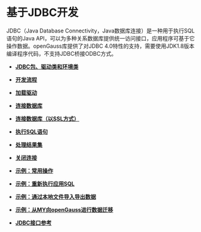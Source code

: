 # 基于JDBC开发<a name="ZH-CN_TOPIC_0244720258"></a>

JDBC（Java Database Connectivity，Java数据库连接）是一种用于执行SQL语句的Java API，可以为多种关系数据库提供统一访问接口，应用程序可基于它操作数据。openGauss库提供了对JDBC 4.0特性的支持，需要使用JDK1.8版本编译程序代码，不支持JDBC桥接ODBC方式。

-   **[JDBC包、驱动类和环境类](JDBC包-驱动类和环境类.md)**  

-   **[开发流程](开发流程.md)**  

-   **[加载驱动](加载驱动.md)**  

-   **[连接数据库](连接数据库-0.md)**  

-   **[连接数据库（以SSL方式）](连接数据库_以SSL方式.md)**  

-   **[执行SQL语句](执行SQL语句.md)**  

-   **[处理结果集](处理结果集.md)**  

-   **[关闭连接](关闭连接.md)**  

-   **[示例：常用操作](示例-常用操作.md)**  

-   **[示例：重新执行应用SQL](示例-重新执行应用SQL.md)**  

-   **[示例：通过本地文件导入导出数据](示例-通过本地文件导入导出数据.md)**  

-   **[示例：从MY向openGauss进行数据迁移](示例-从MY向openGauss进行数据迁移.md)**  

-   **[JDBC接口参考](JDBC接口参考.md)**  

